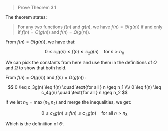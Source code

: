 > Prove Theorem 3.1

The theorem states:

> For any two functions $f(n)$ and $g(n)$, we have $f(n) = \Theta(g(n))$ if and
> only if $f(n) = O(g(n))$ and $f(n) = \Omega(g(n))$.

From $f(n) = \Theta(g(n))$, we have that:

$$ 0 \leq c_1g(n) \leq f(n) \leq c_2g(n) \quad \text{for } n > n_0$$

We can pick the constants from here and use them in the definitions of $O$ and
$\Omega$ to show that both hold.

From $f(n) = \Omega(g(n))$ and $f(n) = O(g(n))$:

$$ 0 \leq c_3g(n) \leq f(n) \quad \text{for all } n \geq n_1 \\\\
   0 \leq f(n) \leq c_4g(n) \quad \text{for all } n \geq n_2 $$

If we let $n_3 = \max(n_1, n_2)$ and merge the inequalities, we get:

$$ 0 \leq c_3g(n) \leq f(n) \leq c_4g(n) \quad \text{for all } n > n_3 $$

Which is the definiition of $\Theta$.
